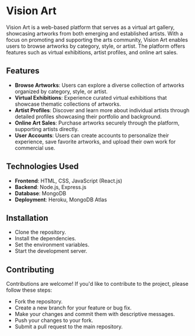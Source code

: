 # Vision Art

Vision Art is a web-based platform that serves as a virtual art gallery, showcasing artworks from both emerging and established artists. With a focus on promoting and supporting the arts community, Vision Art enables users to browse artworks by category, style, or artist. The platform offers features such as virtual exhibitions, artist profiles, and online art sales.

## Features

- **Browse Artworks**: Users can explore a diverse collection of artworks organized by category, style, or artist.
- **Virtual Exhibitions**: Experience curated virtual exhibitions that showcase thematic collections of artworks.
- **Artist Profiles**: Discover and learn more about individual artists through detailed profiles showcasing their portfolio and background.
- **Online Art Sales**: Purchase artworks securely through the platform, supporting artists directly.
- **User Accounts**: Users can create accounts to personalize their experience, save favorite artworks, and upload their own work for commercial use.

## Technologies Used

- **Frontend**: HTML, CSS, JavaScript (React.js)
- **Backend**: Node.js, Express.js
- **Database**: MongoDB
- **Deployment**: Heroku, MongoDB Atlas

## Installation

- Clone the repository.
- Install the dependencies.
- Set the environment variables.
- Start the development server.

## Contributing
Contributions are welcome! If you'd like to contribute to the project, please follow these steps:

- Fork the repository.
- Create a new branch for your feature or bug fix.
- Make your changes and commit them with descriptive messages.
- Push your changes to your fork.
- Submit a pull request to the main repository.